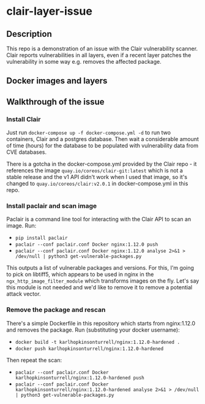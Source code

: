 # clair-layer-issue

## Description

This repo is a demonstration of an issue with the Clair vulnerability scanner.
Clair reports vulnerabilities in all layers, even if a recent layer patches the
vulnerability in some way e.g. removes the affected package.

## Docker images and layers

## Walkthrough of the issue

### Install Clair

Just run `docker-compose up -f docker-compose.yml -d` to run two containers,
Clair and a postgres database. Then wait a considerable amount of time (hours)
for the database to be populated with vulnerability data from CVE databases.

There is a gotcha in the docker-compose.yml provided by the Clair repo - it
references the image `quay.io/coreos/clair-git:latest` which is not a stable
release and the v1 API didn't work when I used that image, so it's changed to
`quay.io/coreos/clair:v2.0.1` in docker-compose.yml in this repo.

### Install paclair and scan image

Paclair is a command line tool for interacting with the Clair API to scan an
image. Run:
- `pip install paclair`
- `paclair --conf paclair.conf Docker nginx:1.12.0 push`
- `paclair --conf paclair.conf Docker nginx:1.12.0 analyse 2>&1 > /dev/null | python3 get-vulnerable-packages.py`

This outputs a list of vulnerable packages and versions. For this, I'm going to
pick on libtiff5, which appears to be used in nginx in the
`ngx_http_image_filter_module` which transforms images on the fly. Let's say
this module is not needed and we'd like to remove it to remove a potential
attack vector.

### Remove the package and rescan

There's a simple Dockerfile in this repository which starts from nginx:1.12.0
and removes the package. Run (substituting your docker username):
- `docker build -t karlhopkinsonturrell/nginx:1.12.0-hardened .`
- `docker push karlhopkinsonturrell/nginx:1.12.0-hardened`

Then repeat the scan:

- `paclair --conf paclair.conf Docker karlhopkinsonturrell/nginx:1.12.0-hardened push`
- `paclair --conf paclair.conf Docker karlhopkinsonturrell/nginx:1.12.0-hardened analyse 2>&1 > /dev/null | python3 get-vulnerable-packages.py`

